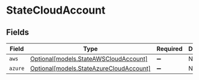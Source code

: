 # StateCloudAccount


## Fields

| Field                                                                          | Type                                                                           | Required                                                                       | Description                                                                    |
| ------------------------------------------------------------------------------ | ------------------------------------------------------------------------------ | ------------------------------------------------------------------------------ | ------------------------------------------------------------------------------ |
| `aws`                                                                          | [Optional[models.StateAWSCloudAccount]](../models/stateawscloudaccount.md)     | :heavy_minus_sign:                                                             | N/A                                                                            |
| `azure`                                                                        | [Optional[models.StateAzureCloudAccount]](../models/stateazurecloudaccount.md) | :heavy_minus_sign:                                                             | N/A                                                                            |